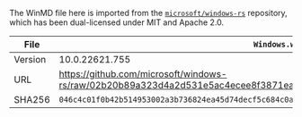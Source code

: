 The WinMD file here is imported from the [`microsoft/windows-rs`](https://github.com/microsoft/windows-rs) repository, which has been dual-licensed under MIT and Apache 2.0.

| File | `Windows.winmd` |
| --- | ---|
| Version | 10.0.22621.755 |
| URL | https://github.com/microsoft/windows-rs/raw/02b20b89a323d4a2d531e5ac4ecee8f3871ea091/crates/libs/metadata/default/Windows.winmd |
| SHA256 | `046c4c01f0b42b514953002a3b736824ea45d74decf5c684c0a15d36ab1c46f6` |
